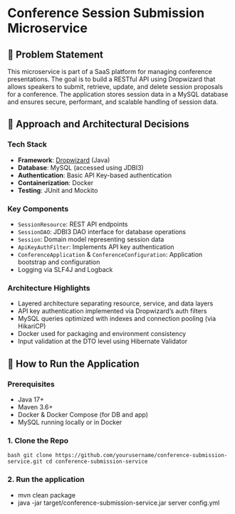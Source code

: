 # Conference Session Submission Microservice

## 🧩 Problem Statement

This microservice is part of a SaaS platform for managing conference presentations. The goal is to build a RESTful API using Dropwizard that allows speakers to submit, retrieve, update, and delete session proposals for a conference. The application stores session data in a MySQL database and ensures secure, performant, and scalable handling of session data.

## 🔧 Approach and Architectural Decisions

### Tech Stack
- **Framework**: [Dropwizard](https://www.dropwizard.io/en/latest/) (Java)
- **Database**: MySQL (accessed using JDBI3)
- **Authentication**: Basic API Key-based authentication
- **Containerization**: Docker
- **Testing**: JUnit and Mockito

### Key Components
- `SessionResource`: REST API endpoints
- `SessionDAO`: JDBI3 DAO interface for database operations
- `Session`: Domain model representing session data
- `ApiKeyAuthFilter`: Implements API key authentication
- `ConferenceApplication` & `ConferenceConfiguration`: Application bootstrap and configuration
- Logging via SLF4J and Logback

### Architecture Highlights
- Layered architecture separating resource, service, and data layers
- API key authentication implemented via Dropwizard’s auth filters
- MySQL queries optimized with indexes and connection pooling (via HikariCP)
- Docker used for packaging and environment consistency
- Input validation at the DTO level using Hibernate Validator

## 🚀 How to Run the Application

### Prerequisites
- Java 17+
- Maven 3.6+
- Docker & Docker Compose (for DB and app)
- MySQL running locally or in Docker

### 1. Clone the Repo
``bash
git clone https://github.com/yourusername/conference-submission-service.git
cd conference-submission-service
``

### 2. Run the application
  - mvn clean package
  - java -jar target/conference-submission-service.jar server config.yml
